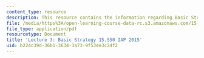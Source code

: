 ```yaml
---
content_type: resource
description: This resource contains the information regarding Basic Strategy.
file: /media/https%3A/open-learning-course-data-rc.s3.amazonaws.com/15-s50-poker-theory-and-analytics-january-iap-2015/b224c39d36b136343a739f53ee3c24f2_MIT15_S50IAP15_L3_Basic.pdf
file_type: application/pdf
resourcetype: Document
title: 'Lecture 3: Basic Strategy 15.S50 IAP 2015'
uid: b224c39d-36b1-3634-3a73-9f53ee3c24f2
---
```

